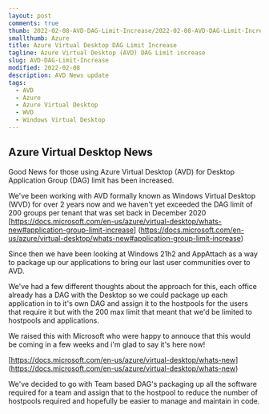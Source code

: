 ```yaml
---
layout: post
comments: true
thumb: 2022-02-08-AVD-DAG-Limit-Increase/2022-02-08-AVD-DAG-Limit-Increase.png
smallthumb: Azure
title: Azure Virtual Desktop DAG Limit Increase
tagline: Azure Virtual Desktop (AVD) DAG Limit increase
slug: AVD-DAG-Limit-Increase
modified: 2022-02-08
description: AVD News update
tags:
  - AVD
  - Azure
  - Azure Virtual Desktop
  - WVD
  - Windows Virtual Desktop
---
```

## Azure Virtual Desktop News

Good News for those using Azure Virtual Desktop (AVD) for Desktop Application Group (DAG) limit has been increased. 

We've been working with AVD formally known as Windows Virtual Desktop (WVD) for over 2 years now and we haven't yet exceeded the DAG limit of 200 groups per tenant that was set back in December 2020 [https://docs.microsoft.com/en-us/azure/virtual-desktop/whats-new#application-group-limit-increase] (https://docs.microsoft.com/en-us/azure/virtual-desktop/whats-new#application-group-limit-increase)

Since then we have been looking at Windows 21h2 and AppAttach as a way to package up our applications to bring our last user communities over to AVD. 

We've had a few different thoughts about the approach for this, each office already has a DAG with the Desktop so we could package up each application in to it's own DAG and assign it to the hostpools for the users that require it but with the 200 max limit that meant that we'd be limited to hostpools and applications. 

We raised this with Microsoft who were happy to annouce that this would be coming in a few weeks and i'm glad to say it's here now! 

[https://docs.microsoft.com/en-us/azure/virtual-desktop/whats-new] (https://docs.microsoft.com/en-us/azure/virtual-desktop/whats-new)

We've decided to go with Team based DAG's packaging up all the software required for a team and assign that to the hostpool to reduce the number of hostpools required and hopefully be easier to manage and maintain in code. 